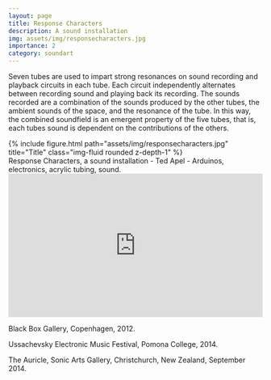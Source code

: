 ```yaml
---
layout: page
title: Response Characters
description: A sound installation 
img: assets/img/responsecharacters.jpg
importance: 2
category: soundart
---
```


Seven tubes are used to impart strong resonances on sound recording and playback circuits in each tube. Each circuit independently alternates between recording sound and playing back its recording. The sounds recorded are a combination of the sounds produced by the other tubes, the ambient sounds of the space, and the resonance of the tube. In this way, the combined soundfield is an emergent property of the five tubes, that is, each tubes sound is dependent on the contributions of the others.



<div class="row">
    <div class="col-sm mt-3 mt-md-0">
        {% include figure.html path="assets/img/responsecharacters.jpg" title="Title" class="img-fluid rounded z-depth-1" %}
    </div>
</div>
<div class="caption">
    Response Characters, a sound installation - Ted Apel - Arduinos, electronics, acrylic tubing, sound. 

</div>
<div class="row">
    <div class="col-sm mt-3 mt-md-0">
    <div style="padding:56.25% 0 0 0;position:relative;"><iframe src="https://player.vimeo.com/video/85556465?h=54d77eaa51" style="position:absolute;top:0;left:0;width:100%;height:100%;" frameborder="0" allow="autoplay; fullscreen; picture-in-picture" allowfullscreen></iframe></div><script src="https://player.vimeo.com/api/player.js"></script>
</div>

Black Box Gallery, Copenhagen, 2012.

Ussachevsky Electronic Music Festival, Pomona College, 2014.

The Auricle, Sonic Arts Gallery, Christchurch, New Zealand, September 2014.


